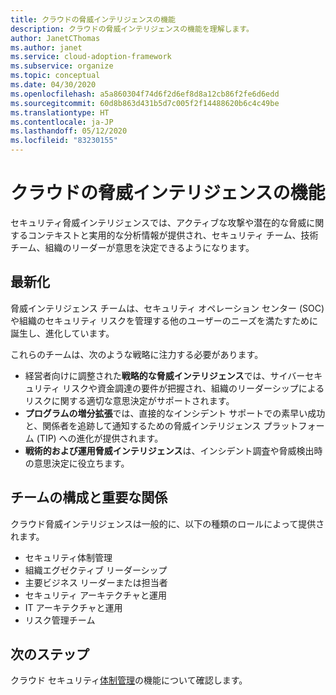 ```yaml
---
title: クラウドの脅威インテリジェンスの機能
description: クラウドの脅威インテリジェンスの機能を理解します。
author: JanetCThomas
ms.author: janet
ms.service: cloud-adoption-framework
ms.subservice: organize
ms.topic: conceptual
ms.date: 04/30/2020
ms.openlocfilehash: a5a860304f74d6f2d6ef8d8a12cb86f2fe6d6edd
ms.sourcegitcommit: 60d8b863d431b5d7c005f2f14488620b6c4c49be
ms.translationtype: HT
ms.contentlocale: ja-JP
ms.lasthandoff: 05/12/2020
ms.locfileid: "83230155"
---
```

# <a name="function-of-cloud-threat-intelligence"></a>クラウドの脅威インテリジェンスの機能

セキュリティ脅威インテリジェンスでは、アクティブな攻撃や潜在的な脅威に関するコンテキストと実用的な分析情報が提供され、セキュリティ チーム、技術チーム、組織のリーダーが意思を決定できるようになります。

## <a name="modernization"></a>最新化

脅威インテリジェンス チームは、セキュリティ オペレーション センター (SOC) や組織のセキュリティ リスクを管理する他のユーザーのニーズを満たすために誕生し、進化しています。

これらのチームは、次のような戦略に注力する必要があります。

- 経営者向けに調整された**戦略的な脅威インテリジェンス**では、サイバーセキュリティ リスクや資金調達の要件が把握され、組織のリーダーシップによるリスクに関する適切な意思決定がサポートされます。
- **プログラムの増分拡張**では、直接的なインシデント サポートでの素早い成功と、関係者を追跡して通知するための脅威インテリジェンス プラットフォーム (TIP) への進化が提供されます。
- **戦術的および運用脅威インテリジェンス**は、インシデント調査や脅威検出時の意思決定に役立ちます。

## <a name="team-composition-and-key-relationships"></a>チームの構成と重要な関係

クラウド脅威インテリジェンスは一般的に、以下の種類のロールによって提供されます。

- セキュリティ体制管理
- 組織エグゼクティブ リーダーシップ
- 主要ビジネス リーダーまたは担当者
- セキュリティ アーキテクチャと運用
- IT アーキテクチャと運用
- リスク管理チーム

## <a name="next-steps"></a>次のステップ

クラウド セキュリティ[体制管理](./cloud-security-posture-management.md)の機能について確認します。
